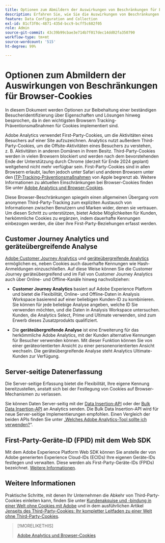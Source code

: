 ```yaml
---
title: Optionen zum Abmildern der Auswirkungen von Beschränkungen für Browser-Cookies
description: Erfahren Sie, wie Sie die Auswirkungen von Beschränkungen für Browser-Cookies reduzieren können, um die Datenerfassung für Adobe Analytics zu verbessern.
feature: Data Configuration and Collection
exl-id: 81cf3f0c-4871-435d-bcc9-bcff5c682f05
role: Admin
source-git-commit: 43c39b99cbae3e714b7f017dec14dd02fa350790
workflow-type: tm+mt
source-wordcount: '515'
ht-degree: 99%

---
```


# Optionen zum Abmildern der Auswirkungen von Beschränkungen für Browser-Cookies

In diesem Dokument werden Optionen zur Beibehaltung einer beständigen Besucheridentifizierung über Eigenschaften und Lösungen hinweg besprochen, da in den wichtigsten Browsern Tracking-Präventionsmaßnahmen für Cookies implementiert sind.

Adobe Analytics verwendet First-Party-Cookies, um die Aktivitäten eines Besuchers auf einer Site aufzuzeichnen. Analytics nutzt außerdem Third-Party-Cookies, um die Offsite-Aktivitäten eines Besuchers zu verstehen, z. B. Aktivitäten in anderen Domänen in Ihrem Besitz. Third-Party-Cookies werden in vielen Browsern blockiert und werden nach dem bevorstehenden Ende der Unterstützung durch Chrome (derzeit für Ende 2024 geplant) weitgehend nicht mehr verfügbar sein. First-Party-Cookies sind in allen Browsern erlaubt, laufen jedoch unter Safari und anderen Browsern unter den [ITP-Tracking-Präventionsmaßnahmen](https://webkit.org/tracking-prevention) von Apple begrenzt ab. Weitere Informationen zu aktuellen Einschränkungen bei Browser-Cookies finden Sie unter [Adobe Analytics und Browser-Cookies](cookies.md).

Diese Browser-Beschränkungen spiegeln einen allgemeinen Übergang vom anonymen Third-Party-Tracking zum expliziten Austausch von Informationen zwischen Benutzern und Marken wider, denen sie vertrauen. Um diesen Schritt zu unterstützen, bietet Adobe Möglichkeiten für Kunden, herkömmliche Cookies zu ergänzen, indem dauerhafte Kennungen einbezogen werden, die über ihre First-Party-Beziehungen erfasst werden.

## Customer Journey Analytics und geräteübergreifende Analyse

[Adobe Customer Journey Analytics](https://experienceleague.adobe.com/docs/analytics-platform/using/cja-overview/cja-overview.html?lang=de) und [geräteübergreifende Analytics](/help/components/cda/overview.md) ermöglichen es, neben Cookies auch dauerhafte Kennungen wie Hash-Anmeldungen einzuschließen. Auf diese Weise können Sie die Customer Journey geräteübergreifend und im Fall von Customer Journey Analytics auch über Online- und Offline-Kanäle hinweg nachvollziehen:

* **Customer Journey Analytics** basiert auf Adobe Experience Platform und bietet die Flexibilität, Online- und Offline-Daten in Analysis Workspace basierend auf einer beliebigen Kunden-ID zu kombinieren. Sie können für jede beliebige Analyse angeben, welche ID Sie verwenden möchten, und die Daten in Analysis Workspace untersuchen. Kunden, die Analytics Select, Prime und Ultimate verwenden, sind zum Erwerb dieses Zusatzprodukts qualifiziert.

* Die **geräteübergreifende Analyse** ist eine Erweiterung für das herkömmliche Adobe Analytics, mit der Kunden alternative Kennungen für Besucher verwenden können. Mit dieser Funktion können Sie von einer geräteorientierten Ansicht zu einer personenorientierten Ansicht wechseln. Die geräteübergreifende Analyse steht Analytics Ultimate-Kunden zur Verfügung.

## Server-seitige Datenerfassung

Die Server-seitige Erfassung bietet die Flexibilität, Ihre eigene Kennung bereitzustellen, anstatt sich bei der Festlegung von Cookies auf Browser-Mechanismen zu verlassen.

Sie können Daten Server-seitig mit der [Data Insertion-API](https://github.com/AdobeDocs/analytics-1.4-apis/blob/master/docs/data-insertion-api/index.md) oder der [Bulk Data Insertion-API](https://www.adobe.io/apis/experiencecloud/analytics/docs.html#!AdobeDocs/analytics-2.0-apis/master/bdia.md) an Analytics senden. Die Bulk Data Insertion-API wird für neue Server-seitige Implementierungen empfohlen. Einen Vergleich der beiden APIs finden Sie unter „[Welches Adobe Analytics-Tool sollte ich verwenden?](/help/analyze/get-started/which-analytics-tool.md)“.

## First-Party-Geräte-ID (FPID) mit dem Web SDK

Mit dem Adobe Experience Platform Web SDK können Sie anstelle der von Adobe generierten Experience Cloud-IDs (ECIDs) Ihre eigenen Geräte-IDs festlegen und verwalten. Diese werden als First-Party-Geräte-IDs (FPIDs) bezeichnet. [Weitere Informationen](https://experienceleague.adobe.com/docs/experience-platform/edge/identity/first-party-device-ids.html).

## Weitere Informationen

Praktische Schritte, mit denen Ihr Unternehmen die Abkehr von Third-Party-Cookies einleiten kann, finden Sie unter [Kundenakquise und -bindung in einer Welt ohne Cookies mit Adobe](https://business.adobe.com/de/solutions/cookieless.html) und in dem ausführlichen Artikel [Jenseits des Third-Party-Cookies: Ihr kompletter Leitfaden zu einer Welt ohne Third-Party-Cookies](https://business.adobe.com/content/dam/www/us/en/pdfs/Adobe_Thinking_Beyond_the_Third_Party_Cookie.pdf).

>[!MORELIKETHIS]
>
>[Adobe Analytics und Browser-Cookies](cookies.md)
